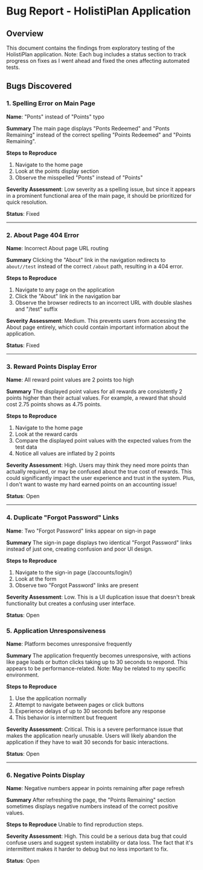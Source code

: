 # Bug Report - HolistiPlan Application

## Overview

This document contains the findings from exploratory testing of the HolistiPlan application.
Note: Each bug includes a status section to track progress on fixes as I went ahead and fixed the ones affecting automated tests.

## Bugs Discovered

### 1. Spelling Error on Main Page

**Name**: "Ponts" instead of "Points" typo

**Summary**
The main page displays "Ponts Redeemed" and "Ponts Remaining" instead of the correct spelling "Points Redeemed" and "Points Remaining".

**Steps to Reproduce**

1. Navigate to the home page
2. Look at the points display section
3. Observe the misspelled "Ponts" instead of "Points"

**Severity Assessment**: Low severity as a spelling issue, but since it appears in a prominent functional area of the main page, it should be prioritized for quick resolution.

**Status**: Fixed

---

### 2. About Page 404 Error

**Name**: Incorrect About page URL routing

**Summary**
Clicking the "About" link in the navigation redirects to `about//test` instead of the correct `/about` path, resulting in a 404 error.

**Steps to Reproduce**

1. Navigate to any page on the application
2. Click the "About" link in the navigation bar
3. Observe the browser redirects to an incorrect URL with double slashes and "/test" suffix

**Severity Assessment**: Medium.
This prevents users from accessing the About page entirely, which could contain important information about the application.

**Status**: Fixed

---

### 3. Reward Points Display Error

**Name**: All reward point values are 2 points too high

**Summary**
The displayed point values for all rewards are consistently 2 points higher than their actual values. For example, a reward that should cost 2.75 points shows as 4.75 points.

**Steps to Reproduce**

1. Navigate to the home page
2. Look at the reward cards
3. Compare the displayed point values with the expected values from the test data
4. Notice all values are inflated by 2 points

**Severity Assessment**: High.
Users may think they need more points than actually required, or may be confused about the true cost of rewards. This could significantly impact the user experience and trust in the system. Plus, I don't want to waste my hard earned points on an accounting issue!

**Status**: Open

---

### 4. Duplicate "Forgot Password" Links

**Name**: Two "Forgot Password" links appear on sign-in page

**Summary**
The sign-in page displays two identical "Forgot Password" links instead of just one, creating confusion and poor UI design.

**Steps to Reproduce**

1. Navigate to the sign-in page (/accounts/login/)
2. Look at the form
3. Observe two "Forgot Password" links are present

**Severity Assessment**: Low.
This is a UI duplication issue that doesn't break functionality but creates a confusing user interface.

**Status**: Open

### 5. Application Unresponsiveness

**Name**: Platform becomes unresponsive frequently

**Summary**
The application frequently becomes unresponsive, with actions like page loads or button clicks taking up to 30 seconds to respond. This appears to be performance-related. Note: May be related to my specific environment.

**Steps to Reproduce**

1. Use the application normally
2. Attempt to navigate between pages or click buttons
3. Experience delays of up to 30 seconds before any response
4. This behavior is intermittent but frequent

**Severity Assessment**: Critical.
This is a severe performance issue that makes the application nearly unusable. Users will likely abandon the application if they have to wait 30 seconds for basic interactions.

**Status**: Open

---

### 6. Negative Points Display

**Name**: Negative numbers appear in points remaining after page refresh

**Summary**
After refreshing the page, the "Points Remaining" section sometimes displays negative numbers instead of the correct positive values.

**Steps to Reproduce**
Unable to find reproduction steps.

**Severity Assessment**: High.
This could be a serious data bug that could confuse users and suggest system instability or data loss. The fact that it's intermittent makes it harder to debug but no less important to fix.

**Status**: Open
